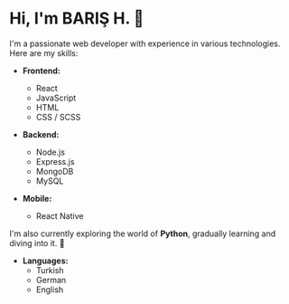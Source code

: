 # Hi, I'm BARIŞ H. 👋

I'm a passionate web developer with experience in various technologies. Here are my skills:

- **Frontend:**
  - React
  - JavaScript
  - HTML
  - CSS / SCSS

- **Backend:**
  - Node.js
  - Express.js
  - MongoDB
  - MySQL

- **Mobile:**
  - React Native

I'm also currently exploring the world of **Python**, gradually learning and diving into it. 🐍

- **Languages:**
  - Turkish
  - German
  - English
